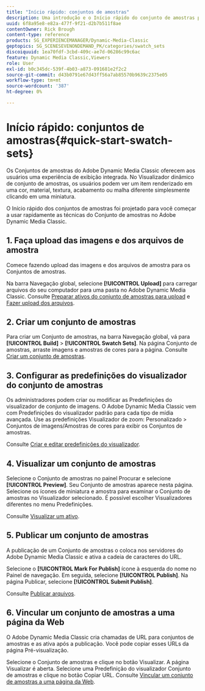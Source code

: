 ```yaml
---
title: "Início rápido: conjuntos de amostras"
description: Uma introdução e o Início rápido do conjunto de amostras para ajudar você a começar a usar o Adobe Dynamic Media Classic rapidamente.
uuid: 6f8a95e8-e82a-477f-9f21-d2b7b511f8ae
contentOwner: Rick Brough
content-type: reference
products: SG_EXPERIENCEMANAGER/Dynamic-Media-Classic
geptopics: SG_SCENESEVENONDEMAND_PK/categories/swatch_sets
discoiquuid: 1ea70fdf-3cbd-409c-ae7d-06286c99c6ac
feature: Dynamic Media Classic,Viewers
role: User
exl-id: b0c345dc-539f-4b03-a873-091681e2f2c2
source-git-commit: d43b0791e67d43ff56a7ab85570b9639c2375e05
workflow-type: tm+mt
source-wordcount: '387'
ht-degree: 0%

---
```


# Início rápido: conjuntos de amostras{#quick-start-swatch-sets}

Os Conjuntos de amostras do Adobe Dynamic Media Classic oferecem aos usuários uma experiência de exibição integrada. No Visualizador dinâmico de conjunto de amostras, os usuários podem ver um item renderizado em uma cor, material, textura, acabamento ou malha diferente simplesmente clicando em uma miniatura.

O Início rápido dos conjuntos de amostras foi projetado para você começar a usar rapidamente as técnicas do Conjunto de amostras no Adobe Dynamic Media Classic.

## 1. Faça upload das imagens e dos arquivos de amostra

Comece fazendo upload das imagens e dos arquivos de amostra para os Conjuntos de amostras.

Na barra Navegação global, selecione **[!UICONTROL Upload]** para carregar arquivos do seu computador para uma pasta no Adobe Dynamic Media Classic. Consulte [Preparar ativos do conjunto de amostras para upload](preparing-swatch-set-assets-upload.md#preparing-swatch-set-assets-for-upload) e [Fazer upload dos arquivos](uploading-files.md#uploading-your-files).

## 2. Criar um conjunto de amostras

Para criar um Conjunto de amostras, na barra Navegação global, vá para **[!UICONTROL Build]** > **[!UICONTROL Swatch Sets]**. Na página Conjunto de amostras, arraste imagens e amostras de cores para a página. Consulte [Criar um conjunto de amostras](creating-swatch-set.md#creating-a-swatch-set).

## 3. Configurar as predefinições do visualizador do conjunto de amostras

Os administradores podem criar ou modificar as Predefinições do visualizador de conjunto de imagens. O Adobe Dynamic Media Classic vem com Predefinições do visualizador padrão para cada tipo de mídia avançada. Use as predefinições Visualizador de zoom: Personalizado > Conjuntos de imagens/Amostras de cores para exibir os Conjuntos de amostras.

Consulte [Criar e editar predefinições do visualizador](application-setup.md#adding-and-editing-viewer-presets).

## 4. Visualizar um conjunto de amostras

Selecione o Conjunto de amostras no painel Procurar e selecione **[!UICONTROL Preview]**. Seu Conjunto de amostras aparece nesta página. Selecione os ícones de miniatura e amostra para examinar o Conjunto de amostras no Visualizador selecionado. É possível escolher Visualizadores diferentes no menu Predefinições.

Consulte [Visualizar um ativo](previewing-asset.md#previewing-an-asset).

## 5. Publicar um conjunto de amostras

A publicação de um Conjunto de amostras o coloca nos servidores do Adobe Dynamic Media Classic e ativa a cadeia de caracteres do URL.

Selecione o **[!UICONTROL Mark For Publish]** ícone à esquerda do nome no Painel de navegação. Em seguida, selecione **[!UICONTROL Publish]**. Na página Publicar, selecione **[!UICONTROL Submit Publish]**.

Consulte [Publicar arquivos](publishing-files.md#publishing-files).

## 6. Vincular um conjunto de amostras a uma página da Web

O Adobe Dynamic Media Classic cria chamadas de URL para conjuntos de amostras e as ativa após a publicação. Você pode copiar esses URLs da página Pré-visualização.

Selecione o Conjunto de amostras e clique no botão Visualizar. A página Visualizar é aberta. Selecione uma Predefinição do visualizador Conjunto de amostras e clique no botão Copiar URL. Consulte [Vincular um conjunto de amostras a uma página da Web](linking-swatch-set-web-page.md#linking-a-swatch-set-to-a-web-page).
